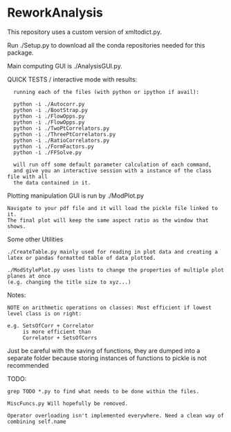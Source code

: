 # ReworkAnalysis

  This repository uses a custom version of xmltodict.py.

  Run ./Setup.py to download all the conda repositories needed for this package.

Main computing GUI is ./AnalysisGUI.py.

QUICK TESTS / interactive mode with results:

      running each of the files (with python or ipython if avail):

      python -i ./Autocorr.py
      python -i ./BootStrap.py
      python -i ./FlowOpps.py
      python -i ./FlowOpps.py
      python -i ./TwoPtCorrelators.py
      python -i ./ThreePtCorrelators.py
      python -i ./RatioCorrelators.py
      python -i ./FormFactors.py
      python -i ./FFSolve.py

      will run off some default parameter calculation of each command,
      and give you an interactive session with a instance of the class file with all
      the data contained in it.

Plotting manipulation GUI is run by ./ModPlot.py

    Navigate to your pdf file and it will load the pickle file linked to it.
    The final plot will keep the same aspect ratio as the window that shows.

Some other Utilities

    ./CreateTable.py mainly used for reading in plot data and creating a latex or pandas formatted table of data plotted.

    ./ModStylePlot.py uses lists to change the properties of multiple plot planes at once
    (e.g. changing the title size to xyz...)


Notes:

	NOTE on arithmetic operations on classes: Most efficient if lowest level class is on right:

	e.g. SetsOfCorr + Correlator
	     is more efficient than
	     Correlator + SetsOfCorrs

  Just be careful with the saving of functions, they are dumped into a separate folder because
  storing instances of functions to pickle is not recommended

TODO:

	grep TODO *.py to find what needs to be done within the files.

	MiscFuncs.py Will hopefully be removed.

	Operator overloading isn't implemented everywhere. Need a clean way of combining self.name
